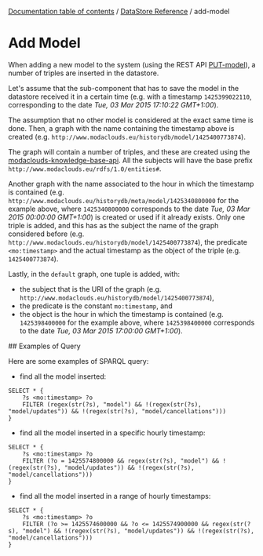 [Documentation table of contents](../toc.md) / [DataStore Reference](../datastore.md) / add-model

# Add Model

When adding a new model to the system (using the REST API [PUT-model](../rest/model/PUT-model.md)), a number of triples are inserted in the datastore.

Let's assume that the sub-component that has to save the model in the datastore received it in a certain time (e.g. with a timestamp `1425399022110`, corresponding to the date *Tue, 03 Mar 2015 17:10:22 GMT+1:00*).

The assumption that no other model is considered at the exact same time is done. Then, a graph with the name containing the timestamp above is created (e.g. `http://www.modaclouds.eu/historydb/model/1425400773874`).

The graph will contain a number of triples, and these are created using the [modaclouds-knowledge-base-api](https://github.com/deib-polimi/modaclouds-knowledge-base-api). All the subjects will have the base prefix `http://www.modaclouds.eu/rdfs/1.0/entities#`.

Another graph with the name associated to the hour in which the timestamp is contained (e.g. `http://www.modaclouds.eu/historydb/meta/model/1425340800000` for the example above, where `1425340800000` corresponds to the date *Tue, 03 Mar 2015 00:00:00 GMT+1:00*) is created or used if it already exists.
Only one triple is added, and this has as the subject the name of the graph considered before (e.g. `http://www.modaclouds.eu/historydb/model/1425400773874`), the predicate `<mo:timestamp>` and the actual timestamp as the object of the triple (e.g. `1425400773874`).

Lastly, in the `default` graph, one tuple is added, with:

* the subject that is the URI of the graph (e.g. `http://www.modaclouds.eu/historydb/model/1425400773874`),
* the predicate is the constant `mo:timestamp`, and
* the object is the hour in which the timestamp is contained (e.g. `1425398400000` for the example above, where `1425398400000` corresponds to the date *Tue, 03 Mar 2015 17:00:00 GMT+1:00*).

## Examples of Query

Here are some examples of SPARQL query:

* find all the model inserted:

```sparql
SELECT * {
    ?s <mo:timestamp> ?o
    FILTER (regex(str(?s), "model") && !(regex(str(?s), "model/updates")) && !(regex(str(?s), "model/cancellations")))
}
```

* find all the model inserted in a specific hourly timestamp:

```sparql
SELECT * {
    ?s <mo:timestamp> ?o 
    FILTER (?o = 1425574800000 && regex(str(?s), "model") && !(regex(str(?s), "model/updates")) && !(regex(str(?s), "model/cancellations")))
}
```

* find all the model inserted in a range of hourly timestamps:

```sparql
SELECT * {
    ?s <mo:timestamp> ?o
    FILTER (?o >= 1425574600000 && ?o <= 1425574900000 && regex(str(?s), "model") && !(regex(str(?s), "model/updates")) && !(regex(str(?s), "model/cancellations")))
}
```